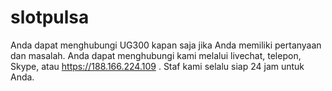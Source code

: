 # slotpulsa
Anda dapat menghubungi UG300 kapan saja jika Anda memiliki pertanyaan dan masalah. Anda dapat menghubungi kami melalui livechat, telepon, Skype, atau https://188.166.224.109 . Staf kami selalu siap 24 jam untuk Anda.
